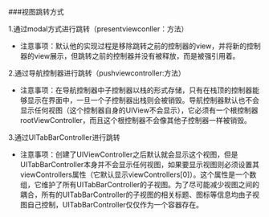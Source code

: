 ###视图跳转方式

1.通过modal方式进行跳转（presentviewconller：方法）

   - 注意事项：默认他的实现过程是移除跳转之前的控制器的view，并将新的控制器的view展示，但跳转之前的控制器并没有被释放，而是被强引用着。

2.通过导航控制器进行跳转（pushviewcontroller:方法）

  - 注意事项：在导航控制器中子控制器以栈的形式存储，只有在栈顶的控制器能够显示在界面中，一旦一个子控制器出栈则会被销毁。导航控制器默认也不会显示任何视图（这个控制器自身的UIView不会显示），它必须有一个根控制器rootViewController，而且这个根控制器不会像其他子控制器一样被销毁。

3.通过UITabBarController进行跳转

 - 注意事项：创建了UIViewController之后默认就会显示这个视图，但是UITabBarController本身并不会显示任何视图，如果要显示视图则必须设置其viewControllers属性（它默认显示viewControllers[0]）。这个属性是一个数组，它维护了所有UITabBarController的子视图。为了尽可能减少视图之间的耦合，所有的UITabBarController的子视图的相关标题、图标等信息均由子视图自己控制，UITabBarController仅仅作为一个容器存在。